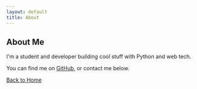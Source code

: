 ```yaml
---
layout: default
title: About
---
```


## About Me

I'm a student and developer building cool stuff with Python and web tech.

You can find me on [GitHub](https://github.com/Ping-Hsuan), or contact me below.

[Back to Home](index.md)
